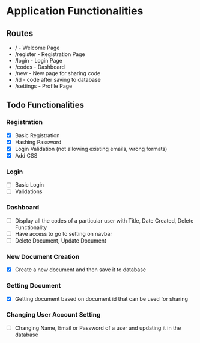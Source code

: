 # **Application Functionalities** #

## **Routes**

- / - Welcome Page
- /register - Registration Page
- /login - Login Page
- /codes - Dashboard
- /new - New page for sharing code
- /id - code after saving to database
- /settings - Profile Page

## **Todo Functionalities**

### Registration
- [x] Basic Registration 
- [x] Hashing Password
- [x] Login Validation (not allowing existing emails, wrong formats)
- [x] Add CSS

### Login
- [ ] Basic Login
- [ ] Validations

### Dashboard
- [ ] Display all the codes of a particular user with Title, Date Created, Delete Functionality
- [ ] Have access to go to setting on navbar
- [ ] Delete Document, Update Document 

### New Document Creation
- [x] Create a new document and then save it to database

### Getting Document 
- [x] Getting document based on document id that can be used for sharing 

### Changing User Account Setting
- [ ] Changing Name, Email or Password of a user and updating it in the database





